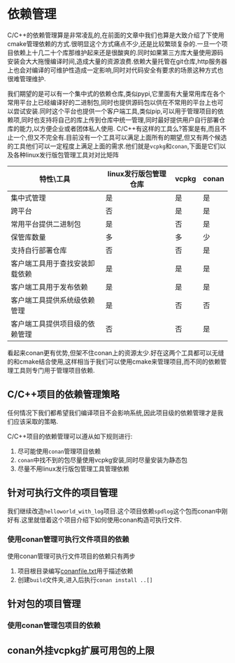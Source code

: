 # 依赖管理

C/C++的依赖管理算是非常凌乱的,在前面的文章中我们也算是大致介绍了下使用cmake管理依赖的方式.很明显这个方式痛点不少,还是比较繁琐复杂的.一旦一个项目依赖上十几二十个库那维护起来还是很酸爽的.同时如果第三方库大量使用源码安装会大大拖慢编译时间,造成大量的资源浪费.依赖大量托管在git仓库,http服务器上也会对编译的可维护性造成一定影响,同时对代码安全有要求的场景这种方式也很难管理维护.

我们期望的是可以有一个集中式的依赖仓库,类似pypi,它里面有大量常用库在各个常用平台上已经编译好的二进制包,同时也提供源码包以供在不常用的平台上也可以尝试安装.同时这个平台也提供一个客户端工具,类似pip,可以用于管理项目的依赖项,同时也支持将自己的库上传到仓库中统一管理,同时最好提供用户自行部署仓库的能力,以方便企业或者团体私人使用. C/C++有这样的工具么?答案是有,而且不止一个,但又不完全有.目前没有一个工具可以满足上面所有的期望,但又有两个候选的工具他们可以一定程度上满足上面的需求.他们就是`vcpkg`和`conan`,下面是它们以及各种linux发行版包管理工具对对比矩阵

| 特性\工具                      | linux发行版包管理仓库 | vcpkg | conan |
| ------------------------------ | --------------------- | ----- | ----- |
| 集中式管理                     | 是                    | 是    | 是    |
| 跨平台                         | 否                    | 是    | 是    |
| 常用平台提供二进制包           | 是                    | 否    | 是    |
| 保管库数量                     | 多                    | 多    | 少    |
| 支持自行部署仓库               | 否                    | 否    | 是    |
| 客户端工具用于查找安装卸载依赖 | 是                    | 是    | 是    |
| 客户端工具用于发布依赖         | 是                    | 是    | 是    |
| 客户端工具提供系统级依赖管理   | 是                    | 否    | 否    |
| 客户端工具提供项目级的依赖管理 | 否                    | 否    | 是    |

看起来conan更有优势,但架不住conan上的资源太少.好在这两个工具都可以无缝的和cmake结合使用,这样相当于我们可以使用cmake来管理项目,而不同的依赖管理工具则专门用于管理项目依赖.

## C/C++项目的依赖管理策略

任何情况下我们都希望我们编译项目不会影响系统,因此项目级的依赖管理才是我们应该采取的策略.

C/C++项目的依赖管理可以遵从如下规则进行:

1. 尽可能使用`conan`管理项目依赖
2. `conan`中找不到的包尽量使用vcpkg安装,同时尽量安装为静态包
3. 尽量不用linux发行版包管理工具管理依赖

## 针对可执行文件的项目管理

我们继续改造`helloworld_with_log`项目.这个项目依赖`spdlog`这个包而conan中刚好有.这里就借着这个项目介绍下如何使用conan构造可执行文件.

### 使用conan管理可执行文件项目的依赖

使用conan管理可执行文件项目的依赖只有两步

1. 项目根目录编写[conanfile.txt]()用于描述依赖
2. 创建`build`文件夹,进入后执行`conan install ..[]`




## 针对包的项目管理

### 使用conan管理包项目的依赖


## conan外挂vcpkg扩展可用包的上限